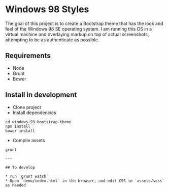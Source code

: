 # Windows 98 Styles

The goal of this project is to create a Bootstrap theme that has the look and feel of the Windows 98 SE operating system. I am running this OS in a virtual machine and overlaying markup on top of actual screenshots, attempting to be as authenticate as possible.

## Requirements
* Node
* Grunt
* Bower

## Install in development

* Clone project
* Install dependencies

```
cd windows-93-bootstrap-theme
npm install
bower install
```

* Compile assets

```
grunt

---

## To develop

* run `grunt watch`
* Open `demo/index.html` in the browser, and edit CSS in `assets/scss` as needed
